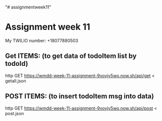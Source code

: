 "# assignmentweek11" 

# Assignment week 11

My TWILIO number:
+18077880503




## Get ITEMS: (to get data of todoItem list by todoId)

http GET https://wmdd-week-11-assignment-9voyjv5wo.now.sh/api/get < getall.json


## POST ITEMS: (to insert todoItem msg into data)

http GET https://wmdd-week-11-assignment-9voyjv5wo.now.sh/api/post < post.json

